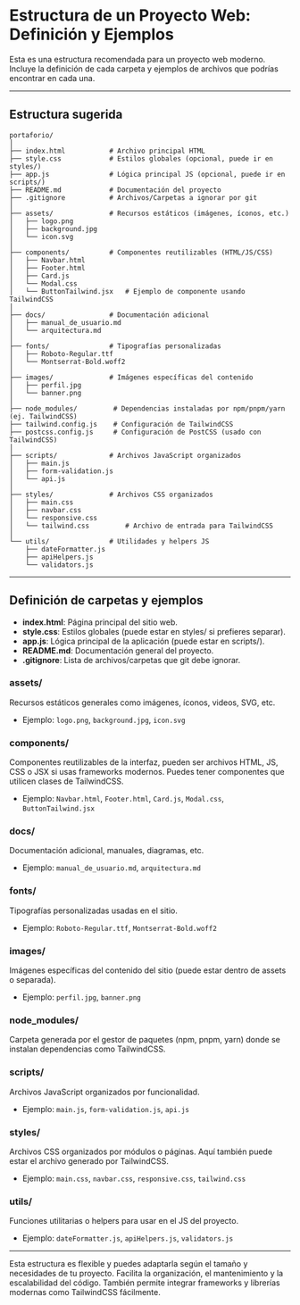 # Estructura de un Proyecto Web: Definición y Ejemplos

Esta es una estructura recomendada para un proyecto web moderno. Incluye la definición de cada carpeta y ejemplos de archivos que podrías encontrar en cada una.

---

## Estructura sugerida

```
portaforio/
│
├── index.html           # Archivo principal HTML
├── style.css            # Estilos globales (opcional, puede ir en styles/)
├── app.js               # Lógica principal JS (opcional, puede ir en scripts/)
├── README.md            # Documentación del proyecto
├── .gitignore           # Archivos/Carpetas a ignorar por git
│
├── assets/              # Recursos estáticos (imágenes, íconos, etc.)
│   ├── logo.png
│   ├── background.jpg
│   └── icon.svg
│
├── components/          # Componentes reutilizables (HTML/JS/CSS)
│   ├── Navbar.html
│   ├── Footer.html
│   ├── Card.js
│   └── Modal.css
│   └── ButtonTailwind.jsx   # Ejemplo de componente usando TailwindCSS
│
├── docs/                # Documentación adicional
│   ├── manual_de_usuario.md
│   └── arquitectura.md
│
├── fonts/               # Tipografías personalizadas
│   ├── Roboto-Regular.ttf
│   └── Montserrat-Bold.woff2
│
├── images/              # Imágenes específicas del contenido
│   ├── perfil.jpg
│   └── banner.png
│
├── node_modules/         # Dependencias instaladas por npm/pnpm/yarn (ej. TailwindCSS)
├── tailwind.config.js    # Configuración de TailwindCSS
├── postcss.config.js     # Configuración de PostCSS (usado con TailwindCSS)
│
├── scripts/             # Archivos JavaScript organizados
│   ├── main.js
│   ├── form-validation.js
│   └── api.js
│
├── styles/              # Archivos CSS organizados
│   ├── main.css
│   ├── navbar.css
│   └── responsive.css
│   └── tailwind.css         # Archivo de entrada para TailwindCSS
│
└── utils/               # Utilidades y helpers JS
    ├── dateFormatter.js
    ├── apiHelpers.js
    └── validators.js
```

---

## Definición de carpetas y ejemplos

- **index.html**: Página principal del sitio web.
- **style.css**: Estilos globales (puede estar en styles/ si prefieres separar).
- **app.js**: Lógica principal de la aplicación (puede estar en scripts/).
- **README.md**: Documentación general del proyecto.
- **.gitignore**: Lista de archivos/carpetas que git debe ignorar.

### assets/
Recursos estáticos generales como imágenes, íconos, videos, SVG, etc.
- Ejemplo: `logo.png`, `background.jpg`, `icon.svg`

### components/
Componentes reutilizables de la interfaz, pueden ser archivos HTML, JS, CSS o JSX si usas frameworks modernos. Puedes tener componentes que utilicen clases de TailwindCSS.
- Ejemplo: `Navbar.html`, `Footer.html`, `Card.js`, `Modal.css`, `ButtonTailwind.jsx`

### docs/
Documentación adicional, manuales, diagramas, etc.
- Ejemplo: `manual_de_usuario.md`, `arquitectura.md`

### fonts/
Tipografías personalizadas usadas en el sitio.
- Ejemplo: `Roboto-Regular.ttf`, `Montserrat-Bold.woff2`

### images/
Imágenes específicas del contenido del sitio (puede estar dentro de assets o separada).
- Ejemplo: `perfil.jpg`, `banner.png`

### node_modules/
Carpeta generada por el gestor de paquetes (npm, pnpm, yarn) donde se instalan dependencias como TailwindCSS.

### scripts/
Archivos JavaScript organizados por funcionalidad.
- Ejemplo: `main.js`, `form-validation.js`, `api.js`

### styles/
Archivos CSS organizados por módulos o páginas. Aquí también puede estar el archivo generado por TailwindCSS.
- Ejemplo: `main.css`, `navbar.css`, `responsive.css`, `tailwind.css`

### utils/
Funciones utilitarias o helpers para usar en el JS del proyecto.
- Ejemplo: `dateFormatter.js`, `apiHelpers.js`, `validators.js`

---

Esta estructura es flexible y puedes adaptarla según el tamaño y necesidades de tu proyecto. Facilita la organización, el mantenimiento y la escalabilidad del código. También permite integrar frameworks y librerías modernas como TailwindCSS fácilmente.
